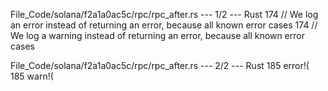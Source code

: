 File_Code/solana/f2a1a0ac5c/rpc/rpc_after.rs --- 1/2 --- Rust
174             // We log an error instead of returning an error, because all known error cases                                                              174             // We log a warning instead of returning an error, because all known error cases

File_Code/solana/f2a1a0ac5c/rpc/rpc_after.rs --- 2/2 --- Rust
185             error!(                                                                                                                                      185             warn!(

